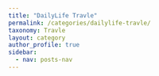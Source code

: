 ```yaml
---
title: "DailyLife Travle"
permalink: /categories/dailylife-travle/
taxonomy: Travle
layout: category
author_profile: true
sidebar:
  - nav: posts-nav
---
```


